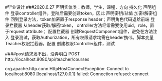 #毕业设计
###2020.6.27
声明实体类：教师，学生，课程，方向
持久化
声明组件
登录controller组件。登陆后需要创建token，因此
声明密钥/盐值
加密/解密组件
回到登录方法，token加密置于response header；声明角色代码返给前端
登录拦截器
从header获取/解密token，
ontroller方法经常需要使用uid，role，置于request attribute；
配置拦截器
创建RequestComponent组件，避免在方法注入
登录测试，获取Authorization，所有权限请求均需在header携带。脚本变量
Teacher权限拦截器，配置
创建权限Controller组件，测试

####post请求发不出，没弄明白
POST http://localhost:8080/api/teacher/courses

org.apache.http.conn.HttpHostConnectException: Connect to localhost:8080 [localhost/127.0.0.1] failed: Connection refused: connect


